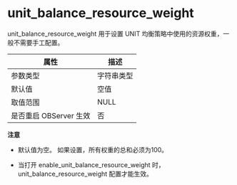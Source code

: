 unit_balance_resource_weight 
=================================================

unit_balance_resource_weight 用于设置 UNIT 均衡策略中使用的资源权重，一般不需要手工配置。


|      **属性**      | **描述** |
|------------------|--------|
| 参数类型             | 字符串类型  |
| 默认值              | 空值     |
| 取值范围             | NULL   |
| 是否重启 OBServer 生效 | 否      |


**注意**



* 默认值为空。 如果设置，所有权重的总和必须为100。

  

* 当打开 enable_unit_balance_resource_weight 时， unit_balance_resource_weight 配置才能生效。

  



